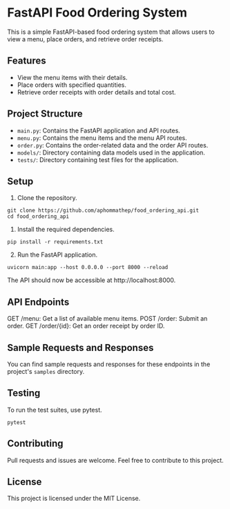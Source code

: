 # FastAPI Food Ordering System

This is a simple FastAPI-based food ordering system that allows users to view a menu, place orders, and retrieve order receipts.

## Features

- View the menu items with their details.
- Place orders with specified quantities.
- Retrieve order receipts with order details and total cost.

## Project Structure

- `main.py`: Contains the FastAPI application and API routes.
- `menu.py`: Contains the menu items and the menu API routes.
- `order.py`: Contains the order-related data and the order API routes.
- `models/`: Directory containing data models used in the application.
- `tests/`: Directory containing test files for the application.

## Setup

1. Clone the repository.

```
git clone https://github.com/aphommathep/food_ordering_api.git
cd food_ordering_api
```

1. Install the required dependencies.
```
pip install -r requirements.txt
```

2. Run the FastAPI application.
```
uvicorn main:app --host 0.0.0.0 --port 8000 --reload
```

The API should now be accessible at http://localhost:8000.

## API Endpoints

GET /menu: Get a list of available menu items.
POST /order: Submit an order.
GET /order/{id}: Get an order receipt by order ID.

## Sample Requests and Responses

You can find sample requests and responses for these endpoints in the project's `samples` directory.

## Testing

To run the test suites, use pytest.

```
pytest
```

## Contributing

Pull requests and issues are welcome. Feel free to contribute to this project.

## License

This project is licensed under the MIT License.